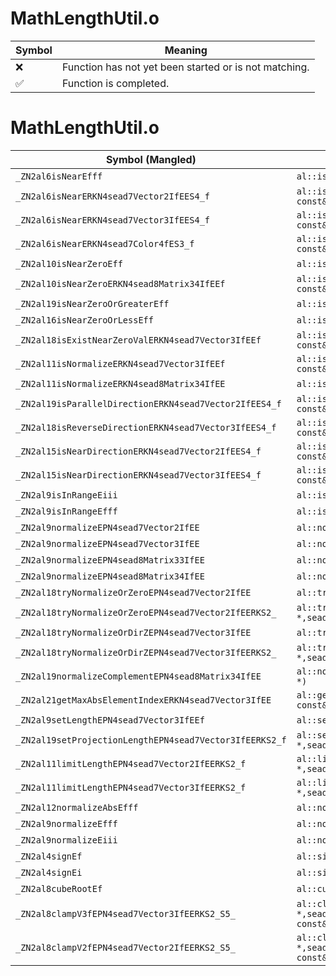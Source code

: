 # MathLengthUtil.o
| Symbol | Meaning 
| ------------- | ------------- 
| :x: | Function has not yet been started or is not matching. 
| :white_check_mark: | Function is completed. 


# MathLengthUtil.o
| Symbol (Mangled) | Symbol (Demangled) | Decompiled? |
| ------------- |  ------------- | ------------- |
| `_ZN2al6isNearEfff` | `al::isNear(float,float,float)` | :x: |
| `_ZN2al6isNearERKN4sead7Vector2IfEES4_f` | `al::isNear(sead::Vector2<float> const&,sead::Vector2<float> const&,float)` | :x: |
| `_ZN2al6isNearERKN4sead7Vector3IfEES4_f` | `al::isNear(sead::Vector3<float> const&,sead::Vector3<float> const&,float)` | :x: |
| `_ZN2al6isNearERKN4sead7Color4fES3_f` | `al::isNear(sead::Color4f const&,sead::Color4f const&,float)` | :x: |
| `_ZN2al10isNearZeroEff` | `al::isNearZero(float,float)` | :x: |
| `_ZN2al10isNearZeroERKN4sead8Matrix34IfEEf` | `al::isNearZero(sead::Matrix34<float> const&,float)` | :x: |
| `_ZN2al19isNearZeroOrGreaterEff` | `al::isNearZeroOrGreater(float,float)` | :x: |
| `_ZN2al16isNearZeroOrLessEff` | `al::isNearZeroOrLess(float,float)` | :x: |
| `_ZN2al18isExistNearZeroValERKN4sead7Vector3IfEEf` | `al::isExistNearZeroVal(sead::Vector3<float> const&,float)` | :x: |
| `_ZN2al11isNormalizeERKN4sead7Vector3IfEEf` | `al::isNormalize(sead::Vector3<float> const&,float)` | :x: |
| `_ZN2al11isNormalizeERKN4sead8Matrix34IfEE` | `al::isNormalize(sead::Matrix34<float> const&)` | :x: |
| `_ZN2al19isParallelDirectionERKN4sead7Vector2IfEES4_f` | `al::isParallelDirection(sead::Vector2<float> const&,sead::Vector2<float> const&,float)` | :x: |
| `_ZN2al18isReverseDirectionERKN4sead7Vector3IfEES4_f` | `al::isReverseDirection(sead::Vector3<float> const&,sead::Vector3<float> const&,float)` | :x: |
| `_ZN2al15isNearDirectionERKN4sead7Vector2IfEES4_f` | `al::isNearDirection(sead::Vector2<float> const&,sead::Vector2<float> const&,float)` | :x: |
| `_ZN2al15isNearDirectionERKN4sead7Vector3IfEES4_f` | `al::isNearDirection(sead::Vector3<float> const&,sead::Vector3<float> const&,float)` | :x: |
| `_ZN2al9isInRangeEiii` | `al::isInRange(int,int,int)` | :x: |
| `_ZN2al9isInRangeEfff` | `al::isInRange(float,float,float)` | :x: |
| `_ZN2al9normalizeEPN4sead7Vector2IfEE` | `al::normalize(sead::Vector2<float> *)` | :x: |
| `_ZN2al9normalizeEPN4sead7Vector3IfEE` | `al::normalize(sead::Vector3<float> *)` | :x: |
| `_ZN2al9normalizeEPN4sead8Matrix33IfEE` | `al::normalize(sead::Matrix33<float> *)` | :x: |
| `_ZN2al9normalizeEPN4sead8Matrix34IfEE` | `al::normalize(sead::Matrix34<float> *)` | :x: |
| `_ZN2al18tryNormalizeOrZeroEPN4sead7Vector2IfEE` | `al::tryNormalizeOrZero(sead::Vector2<float> *)` | :x: |
| `_ZN2al18tryNormalizeOrZeroEPN4sead7Vector2IfEERKS2_` | `al::tryNormalizeOrZero(sead::Vector2<float> *,sead::Vector2<float> const&)` | :x: |
| `_ZN2al18tryNormalizeOrDirZEPN4sead7Vector3IfEE` | `al::tryNormalizeOrDirZ(sead::Vector3<float> *)` | :x: |
| `_ZN2al18tryNormalizeOrDirZEPN4sead7Vector3IfEERKS2_` | `al::tryNormalizeOrDirZ(sead::Vector3<float> *,sead::Vector3<float> const&)` | :x: |
| `_ZN2al19normalizeComplementEPN4sead8Matrix34IfEE` | `al::normalizeComplement(sead::Matrix34<float> *)` | :x: |
| `_ZN2al21getMaxAbsElementIndexERKN4sead7Vector3IfEE` | `al::getMaxAbsElementIndex(sead::Vector3<float> const&)` | :x: |
| `_ZN2al9setLengthEPN4sead7Vector3IfEEf` | `al::setLength(sead::Vector3<float> *,float)` | :x: |
| `_ZN2al19setProjectionLengthEPN4sead7Vector3IfEERKS2_f` | `al::setProjectionLength(sead::Vector3<float> *,sead::Vector3<float> const&,float)` | :x: |
| `_ZN2al11limitLengthEPN4sead7Vector2IfEERKS2_f` | `al::limitLength(sead::Vector2<float> *,sead::Vector2<float> const&,float)` | :x: |
| `_ZN2al11limitLengthEPN4sead7Vector3IfEERKS2_f` | `al::limitLength(sead::Vector3<float> *,sead::Vector3<float> const&,float)` | :x: |
| `_ZN2al12normalizeAbsEfff` | `al::normalizeAbs(float,float,float)` | :x: |
| `_ZN2al9normalizeEfff` | `al::normalize(float,float,float)` | :x: |
| `_ZN2al9normalizeEiii` | `al::normalize(int,int,int)` | :x: |
| `_ZN2al4signEf` | `al::sign(float)` | :x: |
| `_ZN2al4signEi` | `al::sign(int)` | :x: |
| `_ZN2al8cubeRootEf` | `al::cubeRoot(float)` | :x: |
| `_ZN2al8clampV3fEPN4sead7Vector3IfEERKS2_S5_` | `al::clampV3f(sead::Vector3<float> *,sead::Vector3<float> const&,sead::Vector3<float> const&)` | :x: |
| `_ZN2al8clampV2fEPN4sead7Vector2IfEERKS2_S5_` | `al::clampV2f(sead::Vector2<float> *,sead::Vector2<float> const&,sead::Vector2<float> const&)` | :x: |
